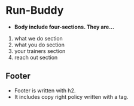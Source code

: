 # Run-Buddy



* **Body include four-sections. They are...**
1. what we do section
2. what you do section
3. your trainers section
4. reach out section



## Footer
* Footer is written with h2.
* It includes copy right policy written with a tag.